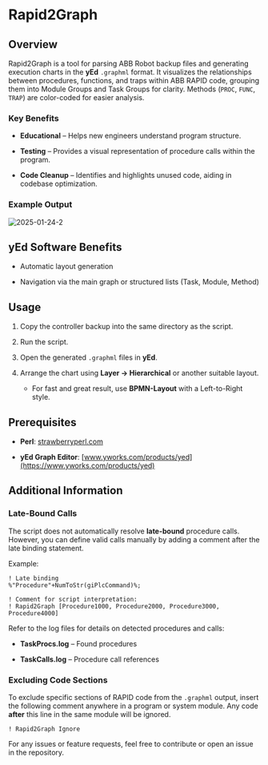 
# Rapid2Graph

## Overview

Rapid2Graph is a tool for parsing ABB Robot backup files and generating execution charts in the **yEd** ``.graphml`` format. It visualizes the relationships between procedures, functions, and traps within ABB RAPID code, grouping them into Module Groups and Task Groups for clarity. Methods (``PROC``, ``FUNC``, ``TRAP``) are color-coded for easier analysis.

### Key Benefits

* **Educational** – Helps new engineers understand program structure.

* **Testing** – Provides a visual representation of procedure calls within the program.

* **Code Cleanup** – Identifies and highlights unused code, aiding in codebase optimization.

### Example Output

![2025-01-24-2](https://github.com/user-attachments/assets/bcfcdf64-6b5c-4581-9c90-f8c5c4f124eb)

## yEd Software Benefits

* Automatic layout generation

* Navigation via the main graph or structured lists (Task, Module, Method)

## Usage

1. Copy the controller backup into the same directory as the script.

2. Run the script.

3. Open the generated ``.graphml`` files in **yEd**.

4. Arrange the chart using **Layer → Hierarchical** or another suitable layout.

   * For fast and great result, use **BPMN-Layout** with a Left-to-Right style.

## Prerequisites

* **Perl**: [strawberryperl.com](https://strawberryperl.com/)

* **yEd Graph Editor**: [www.yworks.com/products/yed](https://www.yworks.com/products/yed)

## Additional Information

### Late-Bound Calls

The script does not automatically resolve **late-bound** procedure calls. However, you can define valid calls manually by adding a comment after the late binding statement.

Example:
```
! Late binding
%"Procedure"+NumToStr(giPlcCommand)%;

! Comment for script interpretation:
! Rapid2Graph [Procedure1000, Procedure2000, Procedure3000, Procedure4000]
```

Refer to the log files for details on detected procedures and calls:

* **TaskProcs.log** – Found procedures

* **TaskCalls.log** – Procedure call references

### Excluding Code Sections

To exclude specific sections of RAPID code from the ``.graphml`` output, insert the following comment anywhere in a program or system module. Any code **after** this line in the same module will be ignored.

```
! Rapid2Graph Ignore
```

For any issues or feature requests, feel free to contribute or open an issue in the repository.

